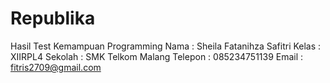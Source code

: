 # Republika
Hasil Test Kemampuan Programming
Nama    : Sheila Fatanihza Safitri
Kelas   : XIIRPL4
Sekolah : SMK Telkom Malang
Telepon : 085234751139
Email   : fitris2709@gmail.com 
